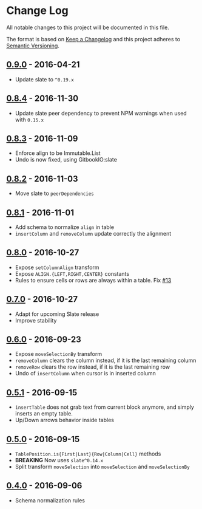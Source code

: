 # Change Log
All notable changes to this project will be documented in this file.

The format is based on [Keep a Changelog](http://keepachangelog.com/) and this project adheres to [Semantic Versioning](http://semver.org/).

## [0.9.0] - 2016-04-21
  [0.9.0]: https://github.com/GitbookIO/slate-edit-table/compare/0.8.4...0.9.0

- Update slate to `^0.19.x`

## [0.8.4] - 2016-11-30
  [0.8.4]: https://github.com/GitbookIO/slate-edit-table/compare/0.8.3...0.8.4

- Update slate peer dependency to prevent NPM warnings when used with `0.15.x`

## [0.8.3] - 2016-11-09
  [0.8.3]: https://github.com/GitbookIO/slate-edit-table/compare/0.8.2...0.8.3

- Enforce align to be Immutable.List
- Undo is now fixed, using GitbookIO:slate

## [0.8.2] - 2016-11-03
  [0.8.2]: https://github.com/GitbookIO/slate-edit-table/compare/0.8.1...0.8.2

- Move slate to `peerDependencies`

## [0.8.1] - 2016-11-01
  [0.8.1]: https://github.com/GitbookIO/slate-edit-table/compare/0.8.0...0.8.1

- Add schema to normalize `align` in table
- `insertColumn` and `removeColumn` update correctly the alignment

## [0.8.0] - 2016-10-27
  [0.8.0]: https://github.com/GitbookIO/slate-edit-table/compare/0.7.0...0.8.0

- Expose `setColumnAlign` transform
- Expose `ALIGN.{LEFT,RIGHT,CENTER}` constants
- Rules to ensure cells or rows are always within a table. Fix
  [#13](https://github.com/GitbookIO/slate-edit-table/issues/13)

## [0.7.0] - 2016-10-27
  [0.7.0]: https://github.com/GitbookIO/slate-edit-table/compare/0.6.0...0.7.0

- Adapt for upcoming Slate release
- Improve stability

## [0.6.0] - 2016-09-23
  [0.6.0]: https://github.com/GitbookIO/slate-edit-table/compare/0.5.1...0.6.0

- Expose `moveSelectionBy` transform
- `removeColumn` clears the column instead, if it is the last remaining column
- `removeRow` clears the row instead, if it is the last remaining row
- Undo of `insertColumn` when cursor is in inserted column

## [0.5.1] - 2016-09-15
  [0.5.1]: https://github.com/GitbookIO/slate-edit-table/compare/0.5.0...0.5.1

- `insertTable` does not grab text from current block anymore, and simply inserts an empty table.
- Up/Down arrows behavior inside tables

## [0.5.0] - 2016-09-15
  [0.5.0]: https://github.com/GitbookIO/slate-edit-table/compare/0.4.0...0.5.0

- `TablePosition.is{First|Last}{Row|Column|Cell}` methods
- **BREAKING** Now uses `slate^0.14.x`
- Split transform `moveSelection` into `moveSelection` and `moveSelectionBy`

## [0.4.0] - 2016-09-06
  [0.4.0]: https://github.com/GitbookIO/slate-edit-table/compare/0.3.0...0.4.0

- Schema normalization rules
